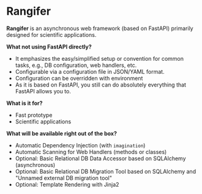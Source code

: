 # Rangifer

**Rangifer** is an asynchronous web framework (based on FastAPI) primarily designed for scientific applications.

**What not using FastAPI directly?**
* It emphasizes the easy/simplified setup or convention for common tasks, e.g., DB configuration, web handlers, etc.
* Configurable via a configuration file in JSON/YAML format.
* Configuration can be overridden with environment
* As it is based on FastAPI, you still can do absolutely everything that FastAPI allows you to.

**What is it for?**
* Fast prototype
* Scientific applications

**What will be available right out of the box?**
* Automatic Dependency Injection (with `imagination`)
* Automatic Scanning for Web Handlers (methods or classes)
* Optional: Basic Relational DB Data Accessor based on SQLAlchemy (asynchronous)
* Optional: Basic Relational DB Migration Tool based on SQLAlchemy and "Unnamed external DB migration tool"
* Optional: Template Rendering with Jinja2